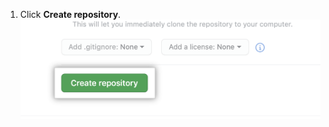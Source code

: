 1. Click **Create repository**.
  ![Button to create repository](/assets/images/help/repository/create-repository-button.png)
